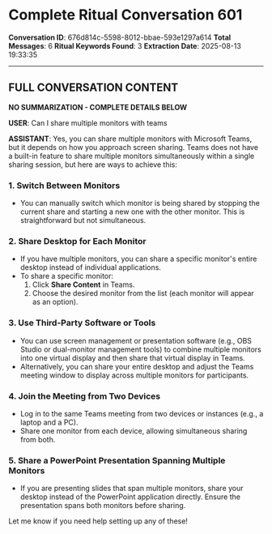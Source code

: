 # Complete Ritual Conversation 601

**Conversation ID**: 676d814c-5598-8012-bbae-593e1297a614
**Total Messages**: 6
**Ritual Keywords Found**: 3
**Extraction Date**: 2025-08-13 19:33:35

---

## FULL CONVERSATION CONTENT

**NO SUMMARIZATION - COMPLETE DETAILS BELOW**

**USER**: Can I share multiple monitors with teams

**ASSISTANT**: Yes, you can share multiple monitors with Microsoft Teams, but it depends on how you approach screen sharing. Teams does not have a built-in feature to share multiple monitors simultaneously within a single sharing session, but here are ways to achieve this:

### 1. **Switch Between Monitors**
   - You can manually switch which monitor is being shared by stopping the current share and starting a new one with the other monitor. This is straightforward but not simultaneous.

### 2. **Share Desktop for Each Monitor**
   - If you have multiple monitors, you can share a specific monitor's entire desktop instead of individual applications.
   - To share a specific monitor:
     1. Click **Share Content** in Teams.
     2. Choose the desired monitor from the list (each monitor will appear as an option).

### 3. **Use Third-Party Software or Tools**
   - You can use screen management or presentation software (e.g., OBS Studio or dual-monitor management tools) to combine multiple monitors into one virtual display and then share that virtual display in Teams.
   - Alternatively, you can share your entire desktop and adjust the Teams meeting window to display across multiple monitors for participants.

### 4. **Join the Meeting from Two Devices**
   - Log in to the same Teams meeting from two devices or instances (e.g., a laptop and a PC).
   - Share one monitor from each device, allowing simultaneous sharing from both.

### 5. **Share a PowerPoint Presentation Spanning Multiple Monitors**
   - If you are presenting slides that span multiple monitors, share your desktop instead of the PowerPoint application directly. Ensure the presentation spans both monitors before sharing.

Let me know if you need help setting up any of these!